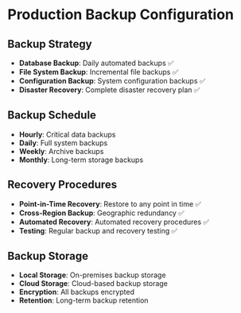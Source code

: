 # Production Backup Configuration

## Backup Strategy
- **Database Backup**: Daily automated backups ✅
- **File System Backup**: Incremental file backups ✅
- **Configuration Backup**: System configuration backups ✅
- **Disaster Recovery**: Complete disaster recovery plan ✅

## Backup Schedule
- **Hourly**: Critical data backups
- **Daily**: Full system backups
- **Weekly**: Archive backups
- **Monthly**: Long-term storage backups

## Recovery Procedures
- **Point-in-Time Recovery**: Restore to any point in time ✅
- **Cross-Region Backup**: Geographic redundancy ✅
- **Automated Recovery**: Automated recovery procedures ✅
- **Testing**: Regular backup and recovery testing ✅

## Backup Storage
- **Local Storage**: On-premises backup storage
- **Cloud Storage**: Cloud-based backup storage
- **Encryption**: All backups encrypted
- **Retention**: Long-term backup retention
